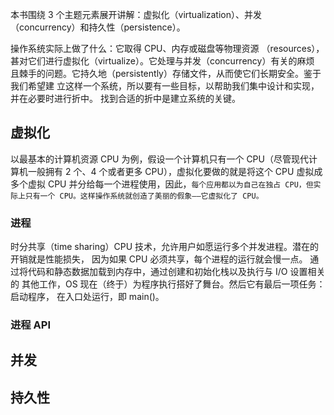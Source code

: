 本书围绕 3 个主题元素展开讲解：虚拟化（virtualization）、并发（concurrency）和持久性（persistence）。

操作系统实际上做了什么：它取得 CPU、内存或磁盘等物理资源
（resources），甚对它们进行虚拟化（virtualize）。它处理与并发（concurrency）有关的麻烦
且棘手的问题。它持久地（persistently）存储文件，从而使它们长期安全。鉴于我们希望建
立这样一个系统，所以要有一些目标，以帮助我们集中设计和实现，并在必要时进行折中。
找到合适的折中是建立系统的关键。

## 虚拟化

以最基本的计算机资源 CPU 为例，假设一个计算机只有一个 CPU（尽管现代计算机一般拥有 2 个、4 个或者更多 CPU），虚拟化要做的就是将这个 CPU 虚拟成多个虚拟 CPU 并分给每一个进程使用，因此，`每个应用都以为自己在独占 CPU，但实际上只有一个 CPU。这样操作系统就创造了美丽的假象——它虚拟化了 CPU。`

### 进程

时分共享（time sharing）CPU 技术，允许用户如愿运行多个并发进程。潜在的开销就是性能损失，
因为如果 CPU 必须共享，每个进程的运行就会慢一点。
通过将代码和静态数据加载到内存中，通过创建和初始化栈以及执行与 I/O 设置相关的
其他工作，OS 现在（终于）为程序执行搭好了舞台。然后它有最后一项任务：启动程序，
在入口处运行，即 main()。

### 进程 API

## 并发

## 持久性
